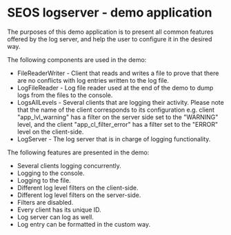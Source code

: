 # SEOS logserver - demo application

The purposes of this demo application is to present all common features
offered by the log server, and help the user to configure it in the desired way.

The following components are used in the demo:

* FileReaderWriter - Client that reads and writes a file to prove that there are
  no conflicts with log entries written to the log file.
* LogFileReader - Log file reader used at the end of the demo to dump logs from
  the files to the console.
* LogsAllLevels - Several clients that are logging their activity. Please note
  that the name of the client corresponds to its configuration e.g. client
  "app_lvl_warning" has a filter on the server side set to the "WARNING" level,
  and the client "app_cl_filter_error" has a filter set to the "ERROR" level on
  the client-side.
* LogServer - The log server that is in charge of logging functionality.

The following features are presented in the demo:

* Several clients logging concurrently.
* Logging to the console.
* Logging to the file.
* Different log level filters on the client-side.
* Different log level filters on the server-side.
* Filters are disabled.
* Every client has its unique ID.
* Log server can log as well.
* Log entry can be formatted in the custom way.
